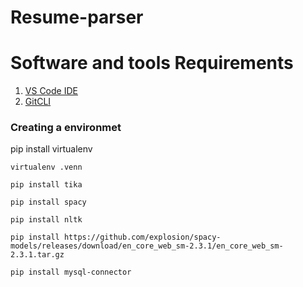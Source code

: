 # Resume-parser

# Software and tools Requirements 

1. [VS Code IDE](https://code.visualstudio.com/) 
2. [GitCLI](https://git-scm.com/book/en/v2/Getting-Started-The-Command-Line )

### Creating a environmet

pip install virtualenv
```
virtualenv .venn

pip install tika

pip install spacy

pip install nltk

pip install https://github.com/explosion/spacy-models/releases/download/en_core_web_sm-2.3.1/en_core_web_sm-2.3.1.tar.gz

pip install mysql-connector
 



```
